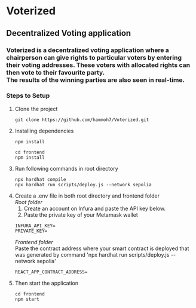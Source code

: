 # Voterized 
## Decentralized Voting application
### Voterized is a decentralized voting application where a chairperson can give rights to particular voters by entering their voting addresses. These voters with allocated rights can then vote to their favourite party.<br>The results of the winning parties are also seen in real-time.


### Steps to Setup

1. Clone the project
   ```
   git clone https://github.com/hammoh7/Voterized.git
   ```
2. Installing dependencies
   ```
   npm install
   ```
   ```
   cd frontend
   npm install
   ```
3. Run following commands in root directory
   ```
   npx hardhat compile
   npx hardhat run scripts/deploy.js --network sepolia
   ```
4. Create a .env file in both root directory and frontend folder<br>
   *Root folder*<br>
   1. Create an account on Infura and paste the API key below.<br>
   2. Paste the private key of your Metamask wallet
   ```
   INFURA_API_KEY=
   PRIVATE_KEY=
   ```
   *Frontend folder*<br>
   Paste the contract address where your smart contract is deployed that was generated by command 'npx hardhat run scripts/deploy.js --network sepolia'<br>
   ```
   REACT_APP_CONTRACT_ADDRESS=
   ```
5. Then start the application
   ```
   cd frontend
   npm start
   ```

   